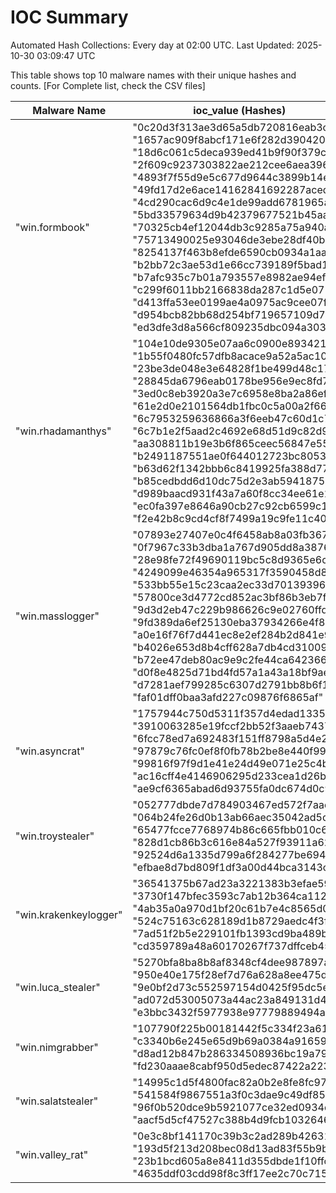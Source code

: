 # IOC Summary

Automated Hash Collections: Every day at 02:00 UTC. Last Updated: 2025-10-30 03:09:47 UTC

This table shows top 10 malware names with their unique hashes and counts. [For Complete list, check the CSV files]

| Malware Name | ioc_value (Hashes) | Count |
|--------------|--------------------|-------|
|  "win.formbook" |  "0c20d3f313ae3d65a5db720816eab3cd"<br> "1657ac909f8abcf171e6f282d3904205"<br> "18d6c061c5deca939ed41b9f90f379c8"<br> "2f609c9237303822ae212cee6aea3960"<br> "4893f7f55d9e5c677d9644c3899b14e5"<br> "49fd17d2e6ace14162841692287acedd"<br> "4cd290cac6d9c4e1de99add6781965ad"<br> "5bd33579634d9b42379677521b45aa06"<br> "70325cb4ef12044db3c9285a75a940ae"<br> "75713490025e93046de3ebe28df40b91"<br> "8254137f463b8efde6590cb0934a1aa6"<br> "b2bb72c3ae53d1e66cc739189f5bad1d"<br> "b7afc935c7b01a793557e8982ae94ef8"<br> "c299f6011bb2166838da287c1d5e071c"<br> "d413ffa53ee0199ae4a0975ac9cee07f"<br> "d954bcb82bb68d254bf719657109d794"<br> "ed3dfe3d8a566cf809235dbc094a3031" | 17 |
|  "win.rhadamanthys" |  "104e10de9305e07aa6c0900e8934213a"<br> "1b55f0480fc57dfb8acace9a52a5ac10"<br> "23be3de048e3e64828f1be499d48c17c"<br> "28845da6796eab0178be956e9ec8fd73"<br> "3ed0c8eb3920a3e7c6958e8ba2a86efd"<br> "61e2d0e2101564db1fbc0c5a00a2f661"<br> "6c7953259636866a3f6eeb47c60d1c7c"<br> "6c7b1e2f5aad2c4692e68d51d9c82d97"<br> "aa308811b19e3b6f865ceec56847e557"<br> "b2491187551ae0f644012723bc805356"<br> "b63d62f1342bbb6c8419925fa388d775"<br> "b85cedbdd6d10dc75d2e3ab59418757a"<br> "d989baacd931f43a7a60f8cc34ee61e1"<br> "ec0fa397e8646a90cb27c92cb6599c13"<br> "f2e42b8c9cd4cf8f7499a19c9fe11c40" | 15 |
|  "win.masslogger" |  "07893e27407e0c4f6458ab8a03fb3677"<br> "0f7967c33b3dba1a767d905dd8a3876c"<br> "28e98fe72f49690119bc5c8d9365e6c4"<br> "4249099e46354a965317f3590458d8ee"<br> "533bb55e15c23caa2ec33d7013939692"<br> "57800ce3d4772cd852ac3bf86b3eb7f5"<br> "9d3d2eb47c229b986626c9e02760ffd1"<br> "9fd389da6ef25130eba37934266e4f80"<br> "a0e16f76f7d441ec8e2ef284b2d841e9"<br> "b4026e653d8b4cff628a7db4cd31009c"<br> "b72ee47deb80ac9e9c2fe44ca6423665"<br> "d0f8e4825d71bd4fd57a1a43a18bf9ae"<br> "d7281aef799285c6307d2791bb8b6f1e"<br> "faf01dff0baa3afd227c09876f6865af" | 14 |
|  "win.asyncrat" |  "1757944c750d5311f357d4edad133588"<br> "3910063285e19fccf2bb52f3aaeb7437"<br> "6fcc78ed7a692483f151ff8798a5d4e2"<br> "97879c76fc0ef8f0fb78b2be8e440f99"<br> "99816f97f9d1e41e24d49e071e25c4b9"<br> "ac16cff4e4146906295d233cea1d26be"<br> "ae9cf6365abad6d93755fa0dc674d0c9" | 7 |
|  "win.troystealer" |  "052777dbde7d784903467ed572f7aad7"<br> "064b24fe26d0b13ab66aec35042ad5d7"<br> "65477fcce7768974b86c665fbb010c64"<br> "828d1cb86b3c616e84a527f93911a629"<br> "92524d6a1335d799a6f284277be694f1"<br> "efbae8d7bd809f1df3a00d44bca3143c" | 6 |
|  "win.krakenkeylogger" |  "36541375b67ad23a3221383b3efae590"<br> "3730f147bfec3593c7ab12b364ca1128"<br> "4ab35a0a970d1bf20c61b7e4c8565d03"<br> "524c75163c628189d1b8729aedc4f3f9"<br> "7ad51f2b5e229101fb1393cd9ba489b0"<br> "cd359789a48a60170267f737dffceb45" | 6 |
|  "win.luca_stealer" |  "5270bfa8ba8b8af8348cf4dee987897a"<br> "950e40e175f28ef7d76a628a8ee475dd"<br> "9e0bf2d73c552597154d0425f95dc5e3"<br> "ad072d53005073a44ac23a849131d4bb"<br> "e3bbc3432f5977938e97779889494a11" | 5 |
|  "win.nimgrabber" |  "107790f225b00181442f5c334f23a610"<br> "c3340b6e245e65d9b69a0384a91659d9"<br> "d8ad12b847b286334508936bc19a7940"<br> "fd230aaae8cabf950d5edec87422a223" | 4 |
|  "win.salatstealer" |  "14995c1d5f4800fac82a0b2e8fe8fc97"<br> "541584f9867551a3f0c3dae9c49df858"<br> "96f0b520dce9b5921077ce32ed0934d3"<br> "aacf5d5cf47527c388b4d9fcb1032646" | 4 |
|  "win.valley_rat" |  "0e3c8bf141170c39b3c2ad289b426310"<br> "193d5f213d208bec08d13ad83f55b9be"<br> "23b1bcd605a8e8411d355dbde1f10ffc"<br> "4635ddf03cdd98f8c3ff17ee2c70c715" | 4 |
